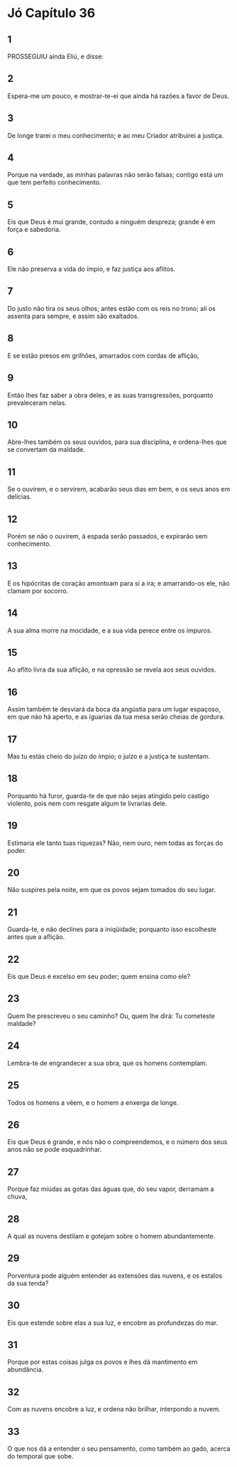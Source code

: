 # Jó Capítulo 36

## 1
PROSSEGUIU ainda Eliú, e disse:

## 2
Espera-me um pouco, e mostrar-te-ei que ainda há razões a favor de Deus.

## 3
De longe trarei o meu conhecimento; e ao meu Criador atribuirei a justiça.

## 4
Porque na verdade, as minhas palavras não serão falsas; contigo está um que tem perfeito conhecimento.

## 5
Eis que Deus é mui grande, contudo a ninguém despreza; grande é em força e sabedoria.

## 6
Ele não preserva a vida do ímpio, e faz justiça aos aflitos.

## 7
Do justo não tira os seus olhos; antes estão com os reis no trono; ali os assenta para sempre, e assim são exaltados.

## 8
E se estão presos em grilhões, amarrados com cordas de aflição,

## 9
Então lhes faz saber a obra deles, e as suas transgressões, porquanto prevaleceram nelas.

## 10
Abre-lhes também os seus ouvidos, para sua disciplina, e ordena-lhes que se convertam da maldade.

## 11
Se o ouvirem, e o servirem, acabarão seus dias em bem, e os seus anos em delícias.

## 12
Porém se não o ouvirem, à espada serão passados, e expirarão sem conhecimento.

## 13
E os hipócritas de coração amontoam para si a ira; e amarrando-os ele, não clamam por socorro.

## 14
A sua alma morre na mocidade, e a sua vida perece entre os impuros.

## 15
Ao aflito livra da sua aflição, e na opressão se revela aos seus ouvidos.

## 16
Assim também te desviará da boca da angústia para um lugar espaçoso, em que não há aperto, e as iguarias da tua mesa serão cheias de gordura.

## 17
Mas tu estás cheio do juízo do ímpio; o juízo e a justiça te sustentam.

## 18
Porquanto há furor, guarda-te de que não sejas atingido pelo castigo violento, pois nem com resgate algum te livrarias dele.

## 19
Estimaria ele tanto tuas riquezas? Não, nem ouro, nem todas as forças do poder.

## 20
Não suspires pela noite, em que os povos sejam tomados do seu lugar.

## 21
Guarda-te, e não declines para a iniqüidade; porquanto isso escolheste antes que a aflição.

## 22
Eis que Deus é excelso em seu poder; quem ensina como ele?

## 23
Quem lhe prescreveu o seu caminho? Ou, quem lhe dirá: Tu cometeste maldade?

## 24
Lembra-te de engrandecer a sua obra, que os homens contemplam.

## 25
Todos os homens a vêem, e o homem a enxerga de longe.

## 26
Eis que Deus é grande, e nós não o compreendemos, e o número dos seus anos não se pode esquadrinhar.

## 27
Porque faz miúdas as gotas das águas que, do seu vapor, derramam a chuva,

## 28
A qual as nuvens destilam e gotejam sobre o homem abundantemente.

## 29
Porventura pode alguém entender as extensões das nuvens, e os estalos da sua tenda?

## 30
Eis que estende sobre elas a sua luz, e encobre as profundezas do mar.

## 31
Porque por estas coisas julga os povos e lhes dá mantimento em abundância.

## 32
Com as nuvens encobre a luz, e ordena não brilhar, interpondo a nuvem.

## 33
O que nos dá a entender o seu pensamento, como também ao gado, acerca do temporal que sobe.

